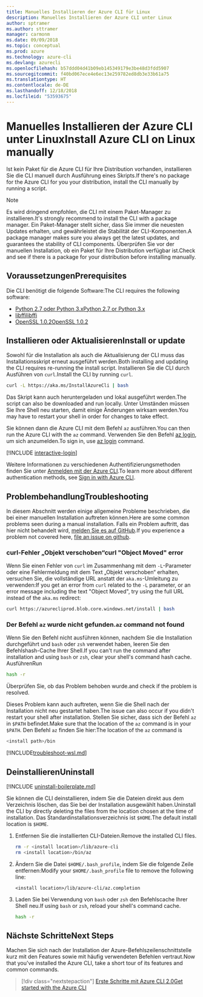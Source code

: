 ```yaml
---
title: Manuelles Installieren der Azure CLI für Linux
description: Manuelles Installieren der Azure CLI unter Linux
author: sptramer
ms.author: sttramer
manager: carmonm
ms.date: 09/09/2018
ms.topic: conceptual
ms.prod: azure
ms.technology: azure-cli
ms.devlang: azurecli
ms.openlocfilehash: b57ddd04d41b09eb145349179e3be48d3fdd5907
ms.sourcegitcommit: f40bd067ece4e6ec13e259782ed8db3e33b61a75
ms.translationtype: HT
ms.contentlocale: de-DE
ms.lasthandoff: 12/18/2018
ms.locfileid: "53593675"
---
```

# <a name="install-azure-cli-on-linux-manually"></a><span data-ttu-id="3c177-103">Manuelles Installieren der Azure CLI unter Linux</span><span class="sxs-lookup"><span data-stu-id="3c177-103">Install Azure CLI on Linux manually</span></span>

<span data-ttu-id="3c177-104">Ist kein Paket für die Azure CLI für Ihre Distribution vorhanden, installieren Sie die CLI manuell durch Ausführung eines Skripts.</span><span class="sxs-lookup"><span data-stu-id="3c177-104">If there's no package for the Azure CLI for you your distribution, install the CLI manually by running a script.</span></span>

> [!NOTE]
> <span data-ttu-id="3c177-105">Es wird dringend empfohlen, die CLI mit einem Paket-Manager zu installieren.</span><span class="sxs-lookup"><span data-stu-id="3c177-105">It's strongly recommend to install the CLI with a package manager.</span></span> <span data-ttu-id="3c177-106">Ein Paket-Manager stellt sicher, dass Sie immer die neuesten Updates erhalten, und gewährleistet die Stabilität der CLI-Komponenten.</span><span class="sxs-lookup"><span data-stu-id="3c177-106">A package manager makes sure you always get the latest updates, and guarantees the stability of CLI components.</span></span> <span data-ttu-id="3c177-107">Überprüfen Sie vor der manuellen Installation, ob ein Paket für Ihre Distribution verfügbar ist.</span><span class="sxs-lookup"><span data-stu-id="3c177-107">Check and see if there is a package for your distribution before installing manually.</span></span>

## <a name="prerequisites"></a><span data-ttu-id="3c177-108">Voraussetzungen</span><span class="sxs-lookup"><span data-stu-id="3c177-108">Prerequisites</span></span>

<span data-ttu-id="3c177-109">Die CLI benötigt die folgende Software:</span><span class="sxs-lookup"><span data-stu-id="3c177-109">The CLI requires the following software:</span></span>

* [<span data-ttu-id="3c177-110">Python 2.7 oder Python 3.x</span><span class="sxs-lookup"><span data-stu-id="3c177-110">Python 2.7 or Python 3.x</span></span>](https://www.python.org/downloads/)
* [<span data-ttu-id="3c177-111">libffi</span><span class="sxs-lookup"><span data-stu-id="3c177-111">libffi</span></span>](https://sourceware.org/libffi/)
* [<span data-ttu-id="3c177-112">OpenSSL 1.0.2</span><span class="sxs-lookup"><span data-stu-id="3c177-112">OpenSSL 1.0.2</span></span>](https://www.openssl.org/source/)

## <a name="install-or-update"></a><span data-ttu-id="3c177-113">Installieren oder Aktualisieren</span><span class="sxs-lookup"><span data-stu-id="3c177-113">Install or update</span></span>

<span data-ttu-id="3c177-114">Sowohl für die Installation als auch die Aktualisierung der CLI muss das Installationsskript erneut ausgeführt werden.</span><span class="sxs-lookup"><span data-stu-id="3c177-114">Both installing and updating the CLI requires re-running the install script.</span></span> <span data-ttu-id="3c177-115">Installieren Sie die CLI durch Ausführen von `curl`.</span><span class="sxs-lookup"><span data-stu-id="3c177-115">Install the CLI by running `curl`.</span></span>

```bash
curl -L https://aka.ms/InstallAzureCli | bash
```

<span data-ttu-id="3c177-116">Das Skript kann auch heruntergeladen und lokal ausgeführt werden.</span><span class="sxs-lookup"><span data-stu-id="3c177-116">The script can also be downloaded and run locally.</span></span> <span data-ttu-id="3c177-117">Unter Umständen müssen Sie Ihre Shell neu starten, damit einige Änderungen wirksam werden.</span><span class="sxs-lookup"><span data-stu-id="3c177-117">You may have to restart your shell in order for changes to take effect.</span></span>

<span data-ttu-id="3c177-118">Sie können dann die Azure CLI mit dem Befehl `az` ausführen.</span><span class="sxs-lookup"><span data-stu-id="3c177-118">You can then run the Azure CLI with the `az` command.</span></span> <span data-ttu-id="3c177-119">Verwenden Sie den Befehl [az login](/cli/azure/reference-index#az-login), um sich anzumelden.</span><span class="sxs-lookup"><span data-stu-id="3c177-119">To sign in, use [az login](/cli/azure/reference-index#az-login) command.</span></span>

[!INCLUDE [interactive-login](includes/interactive-login.md)]

<span data-ttu-id="3c177-120">Weitere Informationen zu verschiedenen Authentifizierungsmethoden finden Sie unter [Anmelden mit der Azure CLI](authenticate-azure-cli.md).</span><span class="sxs-lookup"><span data-stu-id="3c177-120">To learn more about different authentication methods, see [Sign in with Azure CLI](authenticate-azure-cli.md).</span></span>

## <a name="troubleshooting"></a><span data-ttu-id="3c177-121">Problembehandlung</span><span class="sxs-lookup"><span data-stu-id="3c177-121">Troubleshooting</span></span>

<span data-ttu-id="3c177-122">In diesem Abschnitt werden einige allgemeine Probleme beschrieben, die bei einer manuellen Installation auftreten können.</span><span class="sxs-lookup"><span data-stu-id="3c177-122">Here are some common problems seen during a manual installation.</span></span> <span data-ttu-id="3c177-123">Falls ein Problem auftritt, das hier nicht behandelt wird, [melden Sie es auf GitHub](https://github.com/Azure/azure-cli/issues).</span><span class="sxs-lookup"><span data-stu-id="3c177-123">If you experience a problem not covered here, [file an issue on github](https://github.com/Azure/azure-cli/issues).</span></span>

### <a name="curl-object-moved-error"></a><span data-ttu-id="3c177-124">curl-Fehler „Objekt verschoben“</span><span class="sxs-lookup"><span data-stu-id="3c177-124">curl "Object Moved" error</span></span>

<span data-ttu-id="3c177-125">Wenn Sie einen Fehler von `curl` im Zusammenhang mit dem `-L`-Parameter oder eine Fehlermeldung mit dem Text „Objekt verschoben“ erhalten, versuchen Sie, die vollständige URL anstatt der `aka.ms`-Umleitung zu verwenden:</span><span class="sxs-lookup"><span data-stu-id="3c177-125">If you get an error from `curl` related to the `-L` parameter, or an error message including the text "Object Moved", try using the full URL instead of the `aka.ms` redirect:</span></span>

```bash
curl https://azurecliprod.blob.core.windows.net/install | bash
```

### <a name="az-command-not-found"></a><span data-ttu-id="3c177-126">Der Befehl `az` wurde nicht gefunden.</span><span class="sxs-lookup"><span data-stu-id="3c177-126">`az` command not found</span></span>

<span data-ttu-id="3c177-127">Wenn Sie den Befehl nicht ausführen können, nachdem Sie die Installation durchgeführt und `bash` oder `zsh` verwendet haben, leeren Sie den Befehlshash-Cache Ihrer Shell.</span><span class="sxs-lookup"><span data-stu-id="3c177-127">If you can't run the command after installation and using `bash` or `zsh`, clear your shell's command hash cache.</span></span> <span data-ttu-id="3c177-128">Ausführen</span><span class="sxs-lookup"><span data-stu-id="3c177-128">Run</span></span>

```bash
hash -r
```

<span data-ttu-id="3c177-129">Überprüfen Sie, ob das Problem behoben wurde.</span><span class="sxs-lookup"><span data-stu-id="3c177-129">and check if the problem is resolved.</span></span>

<span data-ttu-id="3c177-130">Dieses Problem kann auch auftreten, wenn Sie die Shell nach der Installation nicht neu gestartet haben.</span><span class="sxs-lookup"><span data-stu-id="3c177-130">The issue can also occur if you didn't restart your shell after installation.</span></span> <span data-ttu-id="3c177-131">Stellen Sie sicher, dass sich der Befehl `az` in `$PATH` befindet.</span><span class="sxs-lookup"><span data-stu-id="3c177-131">Make sure that the location of the `az` command is in your `$PATH`.</span></span> <span data-ttu-id="3c177-132">Den Befehl `az` finden Sie hier:</span><span class="sxs-lookup"><span data-stu-id="3c177-132">The location of the `az` command is</span></span>

```bash
<install path>/bin
```

[!INCLUDE[troubleshoot-wsl.md](includes/troubleshoot-wsl.md)]

## <a name="uninstall"></a><span data-ttu-id="3c177-133">Deinstallieren</span><span class="sxs-lookup"><span data-stu-id="3c177-133">Uninstall</span></span>

[!INCLUDE [uninstall-boilerplate.md](includes/uninstall-boilerplate.md)]

<span data-ttu-id="3c177-134">Sie können die CLI deinstallieren, indem Sie die Dateien direkt aus dem Verzeichnis löschen, das Sie bei der Installation ausgewählt haben.</span><span class="sxs-lookup"><span data-stu-id="3c177-134">Uninstall the CLI by directly deleting the files from the location chosen at the time of installation.</span></span> <span data-ttu-id="3c177-135">Das Standardinstallationsverzeichnis ist `$HOME`.</span><span class="sxs-lookup"><span data-stu-id="3c177-135">The default install location is `$HOME`.</span></span>

1. <span data-ttu-id="3c177-136">Entfernen Sie die installierten CLI-Dateien.</span><span class="sxs-lookup"><span data-stu-id="3c177-136">Remove the installed CLI files.</span></span>

   ```bash
   rm -r <install location>/lib/azure-cli
   rm <install location>/bin/az
   ```

2. <span data-ttu-id="3c177-137">Ändern Sie die Datei `$HOME/.bash_profile`, indem Sie die folgende Zeile entfernen:</span><span class="sxs-lookup"><span data-stu-id="3c177-137">Modify your `$HOME/.bash_profile` file to remove the following line:</span></span>

   ```text
   <install location>/lib/azure-cli/az.completion
   ```

3. <span data-ttu-id="3c177-138">Laden Sie bei Verwendung von `bash` oder `zsh` den Befehlscache Ihrer Shell neu.</span><span class="sxs-lookup"><span data-stu-id="3c177-138">If using `bash` or `zsh`, reload your shell's command cache.</span></span>

   ```bash
   hash -r
   ```

## <a name="next-steps"></a><span data-ttu-id="3c177-139">Nächste Schritte</span><span class="sxs-lookup"><span data-stu-id="3c177-139">Next Steps</span></span>

<span data-ttu-id="3c177-140">Machen Sie sich nach der Installation der Azure-Befehlszeilenschnittstelle kurz mit den Features sowie mit häufig verwendeten Befehlen vertraut.</span><span class="sxs-lookup"><span data-stu-id="3c177-140">Now that you've installed the Azure CLI, take a short tour of its features and common commands.</span></span>

> [!div class="nextstepaction"]
> [<span data-ttu-id="3c177-141">Erste Schritte mit Azure CLI 2.0</span><span class="sxs-lookup"><span data-stu-id="3c177-141">Get started with the Azure CLI</span></span>](get-started-with-azure-cli.md)
